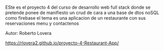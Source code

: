 ESte es el proyecto 4 del curso de desarrollo web full stack donde se pretende
ponee de manifiesto un crud de cara a una base de dtos noSQL como firebase
el tema es una aplicacion de un restaurante con sus reservaciones menu y contactenos

Autor: Roberto Lovera

https://rlovera2.github.io/proyecto-4-Restaurant-App/